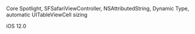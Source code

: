 Core Spotlight, SFSafariViewController, NSAttributedString, Dynamic Type, automatic UITableViewCell sizing

iOS 12.0
